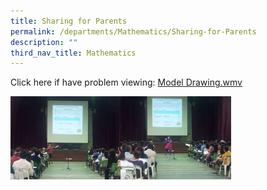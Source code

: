 ```yaml
---
title: Sharing for Parents
permalink: /departments/Mathematics/Sharing-for-Parents
description: ""
third_nav_title: Mathematics
---
```

Click here if have problem viewing: [Model Drawing.wmv]()

<img src="/images/20130215_202559.jpg" 
     style="width:35%;float:left">
<img src="/images/20130215_200324.jpg" 
     style="width:35%">